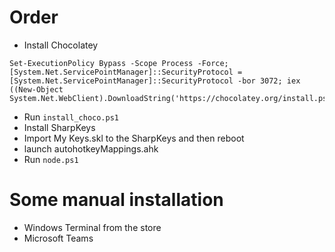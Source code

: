 # Order

- Install Chocolatey
```
Set-ExecutionPolicy Bypass -Scope Process -Force; [System.Net.ServicePointManager]::SecurityProtocol = [System.Net.ServicePointManager]::SecurityProtocol -bor 3072; iex ((New-Object System.Net.WebClient).DownloadString('https://chocolatey.org/install.ps1'))
```
- Run `install_choco.ps1`
- Install SharpKeys
- Import My Keys.skl to the SharpKeys and then reboot
- launch autohotkeyMappings.ahk
- Run `node.ps1`


# Some manual installation
- Windows Terminal from the store
- Microsoft Teams
